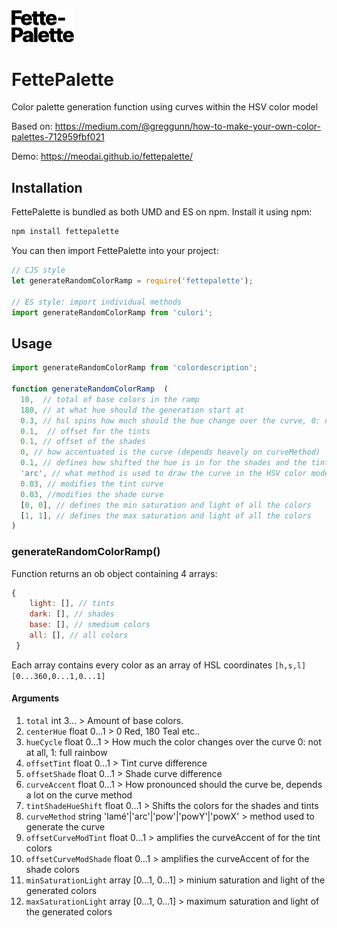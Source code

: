 <img width="100" src="https://github.com/meodai/fettepalette/blob/main/fp.png" alt="fette palette logo"/>

# FettePalette

Color palette generation function using curves within the HSV color model

Based on: https://medium.com/@greggunn/how-to-make-your-own-color-palettes-712959fbf021

Demo: https://meodai.github.io/fettepalette/

## Installation

FettePalette is bundled as both UMD and ES on npm. Install it using npm:

```js
npm install fettepalette
```

You can then import FettePalette into your project:

```js
// CJS style
let generateRandomColorRamp = require('fettepalette');

// ES style: import individual methods
import generateRandomColorRamp from 'culori';
```

## Usage

```js
import generateRandomColorRamp from 'colordescription';

function generateRandomColorRamp  (
  10,  // total of base colors in the ramp
  180, // at what hue should the generation start at
  0.3, // hsl spins how much should the hue change over the curve, 0: not at all, 1: one full rainbow
  0.1,  // offset for the tints
  0.1, // offset of the shades
  0, // how accentuated is the curve (depends heavely on curveMethod)
  0.1, // defines how shifted the hue is in for the shades and the tints
  'arc', // what method is used to draw the curve in the HSV color model 
  0.03, // modifies the tint curve
  0.03, //modifies the shade curve
  [0, 0], // defines the min saturation and light of all the colors
  [1, 1], // defines the max saturation and light of all the colors
)
```

### generateRandomColorRamp()

Function returns an ob object containing 4 arrays: 
```js
{
    light: [], // tints 
    dark: [], // shades
    base: [], // smedium colors
    all: [], // all colors
 }
```
Each array contains every color as an array of HSL coordinates `[h,s,l]` `[0...360,0...1,0...1]`


#### Arguments

1. `total` int 3... > Amount of base colors.
2. `centerHue` float 0...1 > 0 Red, 180 Teal etc..
3. `hueCycle` float 0...1 > How much the color changes over the curve 0: not at all, 1: full rainbow
4. `offsetTint` float  0...1 > Tint curve difference
5. `offsetShade` float  0...1 > Shade curve difference
6. `curveAccent` float  0...1 > How pronounced should the curve be, depends a lot on the curve method
7. `tintShadeHueShift` float 0...1 > Shifts the colors for the shades and tints
8. `curveMethod` string 'lamé'|'arc'|'pow'|'powY'|'powX' > method used to generate the curve
9. `offsetCurveModTint` float 0...1 > amplifies the curveAccent of for the tint colors
10. `offsetCurveModShade` float 0...1 > amplifies the curveAccent of for the shade colors
11. `minSaturationLight` array [0...1, 0...1] > minium saturation and light of the generated colors
12. `maxSaturationLight` array [0...1, 0...1] > maximum saturation and light of the generated colors
